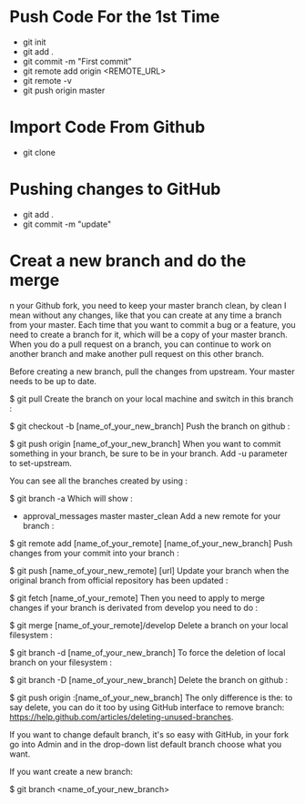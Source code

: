 # Push Code For the 1st Time 
* git init
* git add .
* git commit -m "First commit"
* git remote add origin  <REMOTE_URL> 
* git remote -v
* git push origin master

# Import Code From Github
* git clone <Project Repo>
  
# Pushing changes to GitHub
* git add .
* git commit -m "update"
  
# Creat a new branch and do the merge
  n your Github fork, you need to keep your master branch clean, by clean I mean without any changes, like that you can create at any time a branch from your master. Each time that you want to commit a bug or a feature, you need to create a branch for it, which will be a copy of your master branch.
When you do a pull request on a branch, you can continue to work on another branch and make another pull request on this other branch.

Before creating a new branch, pull the changes from upstream. Your master needs to be up to date.

$ git pull
Create the branch on your local machine and switch in this branch :

$ git checkout -b [name_of_your_new_branch]
Push the branch on github :

$ git push origin [name_of_your_new_branch]
When you want to commit something in your branch, be sure to be in your branch. Add -u parameter to set-upstream.

You can see all the branches created by using :

$ git branch -a
Which will show :

* approval_messages
  master
  master_clean
Add a new remote for your branch :

$ git remote add [name_of_your_remote] [name_of_your_new_branch]
Push changes from your commit into your branch :

$ git push [name_of_your_new_remote] [url]
Update your branch when the original branch from official repository has been updated :

$ git fetch [name_of_your_remote]
Then you need to apply to merge changes if your branch is derivated from develop you need to do :

$ git merge [name_of_your_remote]/develop
Delete a branch on your local filesystem :

$ git branch -d [name_of_your_new_branch]
To force the deletion of local branch on your filesystem :

$ git branch -D [name_of_your_new_branch]
Delete the branch on github :

$ git push origin :[name_of_your_new_branch]
The only difference is the: to say delete, you can do it too by using GitHub interface to remove branch: https://help.github.com/articles/deleting-unused-branches.

If you want to change default branch, it's so easy with GitHub, in your fork go into Admin and in the drop-down list default branch choose what you want.

If you want create a new branch:

$ git branch <name_of_your_new_branch>
